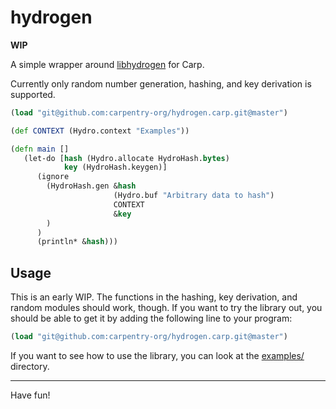 # hydrogen

**WIP**

A simple wrapper around [libhydrogen](https://github.com/jedisct1/libhydrogen)
for Carp.

Currently only random number generation, hashing, and key derivation is
supported.

```clojure
(load "git@github.com:carpentry-org/hydrogen.carp.git@master")

(def CONTEXT (Hydro.context "Examples"))

(defn main []
   (let-do [hash (Hydro.allocate HydroHash.bytes)
            key (HydroHash.keygen)]
      (ignore
        (HydroHash.gen &hash
                       (Hydro.buf "Arbitrary data to hash")
                       CONTEXT
                       &key
        )
      )
      (println* &hash)))
```

## Usage

This is an early WIP. The functions in the hashing, key derivation, and random
modules should work, though. If you want to try the library out, you should be
able to get it by adding the following line to your program:

```clojure
(load "git@github.com:carpentry-org/hydrogen.carp.git@master")
```

If you want to see how to use the library, you can look at the
[examples/](/examples) directory.

<hr/>

Have fun!
